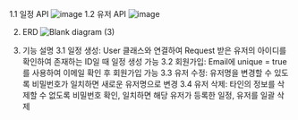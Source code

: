 1.1 일정 API
![image](https://github.com/user-attachments/assets/44435798-f9e7-49f5-a866-a05756291917)
1.2 유저 API
![image](https://github.com/user-attachments/assets/61d33536-6e6b-4dc4-8a4d-ca440ac3bfcf)

2. ERD
![Blank diagram (3)](https://github.com/user-attachments/assets/dc6518c2-441e-4ece-a2bf-3cc93aad9e8e)

3. 기능 설명
  3.1 일정 생성: User 클래스와 연결하여 Request 받은 유저의 아이디를 확인하여 존재하는 ID일 때 일정 생성 가능
  3.2 회원가입: Email에 unique = true를 사용하여 이메일 확인 후 회원가입 가능
  3.3 유저 수정: 유저명을 변경할 수 있도록 비밀번호가 일치하면 새로운 유저명으로 변경
  3.4 유저 삭제: 타인의 정보를 삭제할 수 없도록 비밀번호 확인, 일치하면 해당 유저가 등록한 일정, 유저를 일괄 삭제

